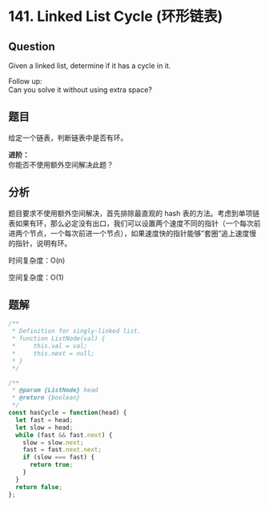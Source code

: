 # 141. Linked List Cycle (环形链表)

## Question

Given a linked list, determine if it has a cycle in it.

Follow up:  
Can you solve it without using extra space?

## 题目

给定一个链表，判断链表中是否有环。

**进阶：**  
你能否不使用额外空间解决此题？

## 分析

题目要求不使用额外空间解决，首先排除最直观的 hash 表的方法。考虑到单项链表如果有环，那么必定没有出口，我们可以设置两个速度不同的指针（一个每次前进两个节点，一个每次前进一个节点），如果速度快的指针能够”套圈“追上速度慢的指针，说明有环。

时间复杂度：O(n)

空间复杂度：O(1)

## 题解

```javascript
/**
 * Definition for singly-linked list.
 * function ListNode(val) {
 *     this.val = val;
 *     this.next = null;
 * }
 */

/**
 * @param {ListNode} head
 * @return {boolean}
 */
const hasCycle = function(head) {
  let fast = head;
  let slow = head;
  while (fast && fast.next) {
    slow = slow.next;
    fast = fast.next.next;
    if (slow === fast) {
      return true;
    }
  }
  return false;
};
```
